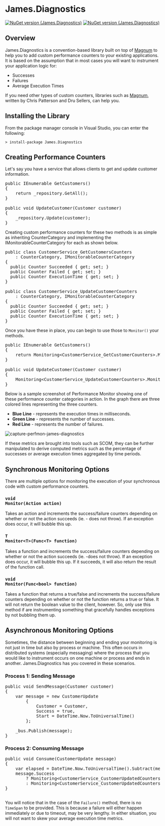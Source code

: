 # James.Diagnostics

[![NuGet version (James.Diagnostics)](https://img.shields.io/nuget/v/James.Diagnostics.svg?style=flat)](https://www.nuget.org/packages/James.Diagnostics/)
[![NuGet version (James.Diagnostics)](https://img.shields.io/nuget/dt/James.Diagnostics.svg?style=flat)](https://www.nuget.org/packages/James.Diagnostics/)

## Overview ##
James.Diagnostics is a convention-based library built on top of [Magnum](https://www.nuget.org/packages/Magnum/) to help you to add custom performance counters to your existing applications.  It is based on the assumption that in most cases you will want to instrument your application logic for:

* Successes
* Failures
* Average Execution Times

If you need other types of custom counters, libraries such as [Magnum](https://www.nuget.org/packages/Magnum/), written by Chris Patterson and Dru Sellers, can help you.

## Installing the Library ##
From the package manager console in Visual Studio, you can enter the following:

<code lang="csharp">&gt; install-package James.Diagnostics</code>

## Creating Performance Counters ##
Let's say you have a service that allows clients to get and update customer information.

<pre lang="csharp">
public IEnumerable<Customer> GetCustomers()
{
	return _repository.GetAll();
}

public void UpdateCustomer(Customer customer)
{
	_repository.Update(customer);
}
</pre>

Creating custom performance counters for these two methods is as simple as inheriting CounterCategory and implementing the IMonitorableCounterCategory for each as shown below.

<pre lang="csharp">
public class CustomerService_GetCustomersCounters 
	: CounterCategory, IMonitorableCounterCategory
{
  public Counter Succeeded { get; set; }
  public Counter Failed { get; set; }
  public Counter ExecutionTime { get; set; }
}

public class CustomerService_UpdateCustomerCounters 
	: CounterCategory, IMonitorableCounterCategory
{
  public Counter Succeeded { get; set; }
  public Counter Failed { get; set; }
  public Counter ExecutionTime { get; set; }
}
</pre>

Once you have these in place, you can begin to use those to <code lang="csharp">Monitor()</code> your methods.

<pre lang="csharp">
public IEnumerable<Customer> GetCustomers()
{
	return Monitoring&lt;CustomerService_GetCustomerCounters&gt;.Monitor(() => _repository.GetAll());
}

public void UpdateCustomer(Customer customer)
{
	Monitoring&lt;CustomerService_UpdateCustomerCounters&gt;.Monitor(() => _repository.Update(customer));
}
</pre>

Below is a sample screenshot of Performance Monitor showing one of these performance counter categories in action.  In the graph there are three colored lines representing the three counters.

* **Blue Line** - represents the execution times in milliseconds.  
* **Green Line** - represents the number of successes.
* **Red Line** - represents the number of failures.

![capture-perfmon-james-diagnostics](https://cloud.githubusercontent.com/assets/177508/8517979/76eab4fe-238b-11e5-9c2a-febcaaca00cd.PNG)

If these metrics are brought into tools such as SCOM, they can be further manipulated to derive computed metrics such as the percentage of successes or average execution times aggregated by time periods.

## Synchronous Monitoring Options ##

There are multiple options for monitoring the execution of your synchronous code with custom performance counters.

### <code lang="csharp">void Monitor(Action action)</code> ###

Takes an action and increments the success/failure counters depending on whether or not the action succeeds (ie. - does not throw).  If an exception does occur, it will bubble this up.

### <code lang="csharp">T Monitor&lt;T&gt;(Func&lt;T&gt; function)</code> ###

Takes a function and increments the success/failure counters depending on whether or not the action succeeds (ie. -does not throw).  If an exception does occur, it will bubble this up.  If it succeeds, it will also return the result of the function call.

### <code lang="csharp">void Monitor(Func&lt;bool&gt; function)</code> ###

Takes a function that returns a true/false and increments the success/failure counters depending on whether or not the function returns a true or false.  It will not return the boolean value to the client, however.  So, only use this method if are instrumenting something that gracefully handles exceptions by not bubbling them up. 

## Asynchronous Monitoring Options ##

Sometimes, the distance between beginning and ending your monitoring is not just in time but also by process or machine.  This often occurs in distributed systems (especially messaging) where the process that you would like to instrument occurs on one machine or process and ends in another.  James.Diagnostics has you covered in these scenarios.

### Process 1:  Sending Message ###
<pre lang="csharp">
public void SendMessage(Customer customer)
{
	var message = new CustomerUpdate
		{  
			Customer = Customer, 
			Success = true,
			Start = DateTime.Now.ToUniversalTime()
		};

	_bus.Publish(message);
}
</pre>

### Process 2:  Consuming Message ###
<pre lang="csharp">
public void Consume(CustomerUpdate message)
{
	var elapsed = DateTime.Now.ToUniversalTime().Subtract(message.Start);
	message.Success 
		? Monitoring&lt;CustomerService_CustomerUpdatedCounters&gt;.Success(elapsed)
		: Monitoring&lt;CustomerService_CustomerUpdatedCounters&gt;.Failure();
}

</pre>

You will notice that in the case of the <code lang="csharp">Failure()</code> method, there is no <code lang="csharp">TimeSpan</code> to be provided.  This is because a failure will either happen immediately or due to timeout, may be very lengthy.  In either situation, you will not want to skew your average execution time metrics.
